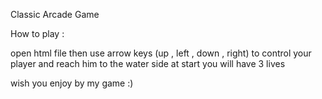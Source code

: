 Classic Arcade Game

How to play :

open html file then use arrow keys (up , left , down , right) to control your player and reach him to the water side 
at start you will have 3 lives 

wish you enjoy by my game :)
